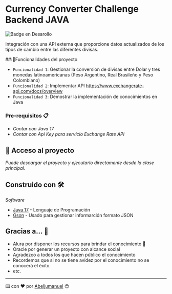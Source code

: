 # Currency Converter Challenge Backend JAVA </em>

![Badge en Desarollo](https://img.shields.io/badge/STATUS-EN%20DESAROLLO-green)

Integración con una API externa que proporcione datos actualizados de los tipos de cambio entre las diferentes divisas.

##::hammer:Funcionalidades del proyecto

- `Funcionalidad 1`: Gestionar la conversion de divisas entre Dolar y tres monedas latinoamericanas (Peso Argentino, Real Brasileño y Peso Colombiano)
- `Funcionalidad 2`: Implementar API https://www.exchangerate-api.com/docs/overview
- `Funcionalidad 3`: Demostrar la implementación de conocimientos en Java

### Pre-requisitos 📋
- _Contar con Java 17_
- _Contar con Api Key para servicio Exchange Rate API_

## 📁 Acceso al proyecto
_Puede descargar el proyecto y ejecutarlo directamente desde la clase principal._

## Construido con 🛠️

_Software_

* [Java 17](https://www.oracle.com/java/technologies/javase/jdk17-archive-downloads.html) - Lenguaje de Programación
* [Gson](https://mvnrepository.com/artifact/com.google.code.gson/gson) - Usado para gestionar informarción formato JSON

## Gracias a... 🎁

* Alura por disponer los recursos para brindar el conocimiento 📢
* Oracle por generar un proyecto con alcance social
* Agradezco a todos los que hacen público el conocimiento
* Recordemos que si no se tiene avidez por el conocimiento no se conocerá el éxito.
* etc.


---
⌨️ con ❤️ por [Abeljumanuel](https://github.com/Abeljumanuel) 😊